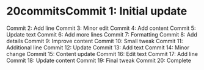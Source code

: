 # 20commitsCommit 1: Initial update
Commit 2: Add line
Commit 3: Minor edit
Commit 4: Add content
Commit 5: Update text
Commit 6: Add more lines
Commit 7: Formatting
Commit 8: Add details
Commit 9: Improve content
Commit 10: Small tweak
Commit 11: Additional line
Commit 12: Update
Commit 13: Add text
Commit 14: Minor change
Commit 15: Content update
Commit 16: Edit text
Commit 17: Add line
Commit 18: Update content
Commit 19: Final tweak
Commit 20: Complete
